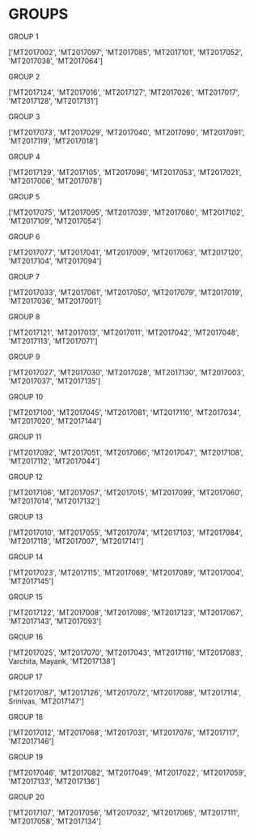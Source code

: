 # GROUPS
GROUP 1

['MT2017002', 'MT2017097', 'MT2017085', 'MT2017101', 'MT2017052', 'MT2017038', 'MT2017064']

GROUP 2

['MT2017124', 'MT2017016', 'MT2017127', 'MT2017026', 'MT2017017', 'MT2017128', 'MT2017131']

GROUP 3

['MT2017073', 'MT2017029', 'MT2017040', 'MT2017090', 'MT2017091', 'MT2017119', 'MT2017018']

GROUP 4

['MT2017129', 'MT2017105', 'MT2017096', 'MT2017053', 'MT2017021', 'MT2017006', 'MT2017078']

GROUP 5

['MT2017075', 'MT2017095', 'MT2017039', 'MT2017080', 'MT2017102', 'MT2017109', 'MT2017054']

GROUP 6

['MT2017077', 'MT2017041', 'MT2017009', 'MT2017063', 'MT2017120', 'MT2017104', 'MT2017094']

GROUP 7

['MT2017033', 'MT2017061', 'MT2017050', 'MT2017079', 'MT2017019', 'MT2017036', 'MT2017001']

GROUP 8

['MT2017121', 'MT2017013', 'MT2017011', 'MT2017042', 'MT2017048', 'MT2017113', 'MT2017071']

GROUP 9

['MT2017027', 'MT2017030', 'MT2017028', 'MT2017130', 'MT2017003', 'MT2017037', 'MT2017135']

GROUP 10

['MT2017100', 'MT2017045', 'MT2017081', 'MT2017110', 'MT2017034', 'MT2017020', 'MT2017144']

GROUP 11

['MT2017092', 'MT2017051', 'MT2017066', 'MT2017047', 'MT2017108', 'MT2017112', 'MT2017044']

GROUP 12

['MT2017106', 'MT2017057', 'MT2017015', 'MT2017099', 'MT2017060', 'MT2017014', 'MT2017132']

GROUP 13

['MT2017010', 'MT2017055', 'MT2017074', 'MT2017103', 'MT2017084', 'MT2017118',
'MT2017007', 'MT2017141']

GROUP 14

['MT2017023', 'MT2017115', 'MT2017069', 'MT2017089', 'MT2017004', 'MT2017145']

GROUP 15

['MT2017122', 'MT2017008', 'MT2017098', 'MT2017123', 'MT2017067', 'MT2017143', 'MT2017093']

GROUP 16

['MT2017025', 'MT2017070', 'MT2017043', 'MT2017116', 'MT2017083', Varchita,
Mayank, 'MT2017138']

GROUP 17

['MT2017087', 'MT2017126', 'MT2017072', 'MT2017088', 'MT2017114', Srinivas, 'MT2017147']

GROUP 18

['MT2017012', 'MT2017068', 'MT2017031', 'MT2017076', 'MT2017117', 'MT2017146']

GROUP 19

['MT2017046', 'MT2017082', 'MT2017049', 'MT2017022', 'MT2017059', 'MT2017133', 'MT2017136']

GROUP 20

['MT2017107', 'MT2017056', 'MT2017032', 'MT2017065', 'MT2017111', 'MT2017058', 'MT2017134']
